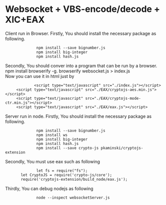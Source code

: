 # Websocket + VBS-encode/decode + XIC+EAX
Client run in Browser.
Firstly, You should install the necessary package as following.         
         
                  npm install --save bignumber.js
                  npm install big-integer
                  npm install hash.js
                  
Secondly, You should conver into a program that can be run by a browser.   
                   npm  install browserify -g. 
                   browserify websocket.js > index.js  
Now you can use it in html just by


                 <script type="text/javascript" src="./index.js"></script>
 		 <script type="text/javascript" src="./EAX/cryptojs-aes.min.js"></script>
 		 <script type="text/javascript" src="./EAX/cryptojs-mode-ctr.min.js"></script>
 		 <script type="text/javascript" src="./EAX/eax.js"></script>
Server run in node.
Firstly, You should install the necessary package as following.         
         
                  npm install --save bignumber.js
                  npm install ws
                  npm install big-integer
                  npm install hash.js
                  npm install --save crypto-js pkaminski/cryptojs-extension
Secondly, You must use eax such as following

                  let fs = require("fs");
		   let CryptoJS = require('crypto-js/core');
		   require('cryptojs-extension/build_node/eax.js');
Thirdly, You can debug nodejs as following


                  node --inspect websocketServer.js
